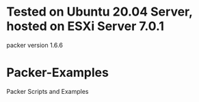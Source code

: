 # Tested on Ubuntu 20.04 Server, hosted on ESXi Server 7.0.1
packer version 1.6.6

# Packer-Examples
Packer Scripts and Examples


